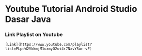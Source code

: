 # Youtube Tutorial Android Studio Dasar Java

### Link Playlist on Youtube

    [Link](https://www.youtube.com/playlist?list=PLpeW2VkkmjM1uxmyO2wi4r7NxvYSwr-vF)
